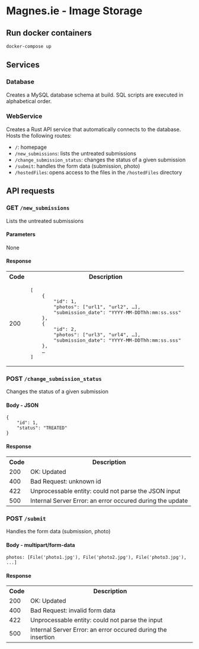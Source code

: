 # Magnes.ie - Image Storage

## Run docker containers

```sh
docker-compose up
```

## Services

### Database

Creates a MySQL database schema at build. SQL scripts are executed in alphabetical order.

### WebService

Creates a Rust API service that automatically connects to the database. Hosts the following routes:

- `/`: homepage
- `/new_submissions`: lists the untreated submissions
- `/change_submission_status`: changes the status of a given submission
- `/submit`: handles the form data (submission, photo)
- `/hostedFiles`: opens access to the files in the `/hostedFiles` directory

## API requests

### GET `/new_submissions`

Lists the untreated submissions

#### Parameters

None

#### Response

<table>
<tr>
    <th>Code</th>
    <th>Description</th>
</tr>
<tr>
    <td>200</td>
    <td>
        <pre>
[
    {
        "id": 1, 
        "photos": ["url1", "url2", …],
        "submission_date": "YYYY-MM-DDThh:mm:ss.sss"
    },
    {
        "id": 2, 
        "photos": ["url3", "url4", …],
        "submission_date": "YYYY-MM-DDThh:mm:ss.sss"
    },
    …
]</pre>
    </td>
</tr>
</table>

### POST `/change_submission_status`

Changes the status of a given submission

#### Body - JSON

```
{
    "id": 1,
    "status": "TREATED"
}
```

#### Response

<table>
<tr>
    <th>Code</th>
    <th>Description</th>
</tr>
<tr>
    <td>200</td>
    <td>OK: Updated</td>
</tr>
<tr>
    <td>400</td>
    <td>Bad Request: unknown id</td>
</tr>
<tr>
    <td>422</td>
    <td>Unprocessable entity: could not parse the JSON input</td>
</tr>
<tr>
    <td>500</td>
    <td>Internal Server Error: an error occured during the update</td>
</tr>
</table>

### POST `/submit`

Handles the form data (submission, photo)

#### Body - multipart/form-data

```
photos: [File('photo1.jpg'), File('photo2.jpg'), File('photo3.jpg'), ...]
```

#### Response

<table>
<tr>
    <th>Code</th>
    <th>Description</th>
</tr>
<tr>
    <td>200</td>
    <td>OK: Updated</td>
</tr>
<tr>
    <td>400</td>
    <td>Bad Request: invalid form data</td>
</tr>
<tr>
    <td>422</td>
    <td>Unprocessable entity: could not parse the input</td>
</tr>
<tr>
    <td>500</td>
    <td>Internal Server Error: an error occured during the insertion</td>
</tr>
</table>
